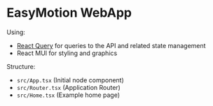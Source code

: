 # EasyMotion WebApp

Using:

- [React Query](https://tanstack.com/query/v5) for queries to the API and related state management
- React MUI for styling and graphics

Structure:

- `src/App.tsx` (Initial node component)
- `src/Router.tsx` (Application Router)
- `src/Home.tsx` (Example home page)
